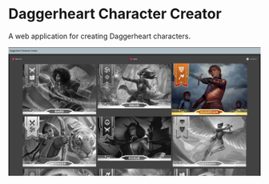 # Daggerheart Character Creator

A web application for creating Daggerheart characters.

![alt text](demo.png)